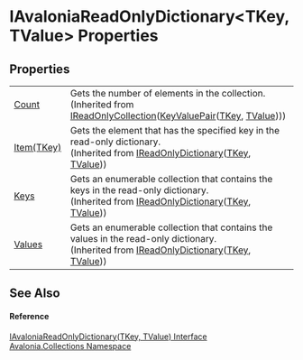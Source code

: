 # IAvaloniaReadOnlyDictionary&lt;TKey, TValue&gt; Properties




## Properties
<table>
<tr>
<td><a href="https://learn.microsoft.com/dotnet/api/system.collections.generic.ireadonlycollection-1.count" target="_blank" rel="noopener noreferrer">Count</a></td>
<td>Gets the number of elements in the collection.<br />(Inherited from <a href="https://learn.microsoft.com/dotnet/api/system.collections.generic.ireadonlycollection-1" target="_blank" rel="noopener noreferrer">IReadOnlyCollection</a>(<a href="https://learn.microsoft.com/dotnet/api/system.collections.generic.keyvaluepair-2" target="_blank" rel="noopener noreferrer">KeyValuePair</a>(<a href="T_Avalonia_Collections_IAvaloniaReadOnlyDictionary_2">TKey</a>, <a href="T_Avalonia_Collections_IAvaloniaReadOnlyDictionary_2">TValue</a>)))</td>
</tr>
<tr>
<td><a href="https://learn.microsoft.com/dotnet/api/system.collections.generic.ireadonlydictionary-2.item" target="_blank" rel="noopener noreferrer">Item(TKey)</a></td>
<td>Gets the element that has the specified key in the read-only dictionary.<br />(Inherited from <a href="https://learn.microsoft.com/dotnet/api/system.collections.generic.ireadonlydictionary-2" target="_blank" rel="noopener noreferrer">IReadOnlyDictionary</a>(<a href="T_Avalonia_Collections_IAvaloniaReadOnlyDictionary_2">TKey</a>, <a href="T_Avalonia_Collections_IAvaloniaReadOnlyDictionary_2">TValue</a>))</td>
</tr>
<tr>
<td><a href="https://learn.microsoft.com/dotnet/api/system.collections.generic.ireadonlydictionary-2.keys" target="_blank" rel="noopener noreferrer">Keys</a></td>
<td>Gets an enumerable collection that contains the keys in the read-only dictionary.<br />(Inherited from <a href="https://learn.microsoft.com/dotnet/api/system.collections.generic.ireadonlydictionary-2" target="_blank" rel="noopener noreferrer">IReadOnlyDictionary</a>(<a href="T_Avalonia_Collections_IAvaloniaReadOnlyDictionary_2">TKey</a>, <a href="T_Avalonia_Collections_IAvaloniaReadOnlyDictionary_2">TValue</a>))</td>
</tr>
<tr>
<td><a href="https://learn.microsoft.com/dotnet/api/system.collections.generic.ireadonlydictionary-2.values" target="_blank" rel="noopener noreferrer">Values</a></td>
<td>Gets an enumerable collection that contains the values in the read-only dictionary.<br />(Inherited from <a href="https://learn.microsoft.com/dotnet/api/system.collections.generic.ireadonlydictionary-2" target="_blank" rel="noopener noreferrer">IReadOnlyDictionary</a>(<a href="T_Avalonia_Collections_IAvaloniaReadOnlyDictionary_2">TKey</a>, <a href="T_Avalonia_Collections_IAvaloniaReadOnlyDictionary_2">TValue</a>))</td>
</tr>
</table>

## See Also


#### Reference
<a href="T_Avalonia_Collections_IAvaloniaReadOnlyDictionary_2">IAvaloniaReadOnlyDictionary(TKey, TValue) Interface</a>  
<a href="N_Avalonia_Collections">Avalonia.Collections Namespace</a>  
